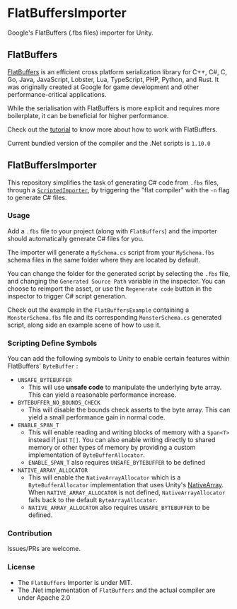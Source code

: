 
# FlatBuffersImporter
Google's FlatBuffers (.fbs files) importer for Unity. 
## FlatBuffers
[FlatBuffers](http://google.github.io/flatbuffers/) is an efficient cross platform serialization library for C++, C#, C, Go, Java, JavaScript, Lobster, Lua, TypeScript, PHP, Python, and Rust. It was originally created at Google for game development and other performance-critical applications.

While the serialisation with FlatBuffers is more explicit and requires more boilerplate, it can be beneficial for higher performance.

Check out the [tutorial](http://google.github.io/flatbuffers/flatbuffers_guide_tutorial.html) to know more about how to work with FlatBuffers.

Current bundled version of the compiler and the .Net scripts is `1.10.0`

## FlatBuffersImporter
This repository simplifies the task of generating C# code from `.fbs` files, through a [`ScriptedImporter`](https://docs.unity3d.com/ScriptReference/Experimental.AssetImporters.ScriptedImporter.html), by triggering the "flat compiler" with the `-n` flag to generate C# files.

### Usage
Add a `.fbs` file to your project (along with `FlatBuffers`) and the importer should automatically generate C# files for you.
 
The importer will generate a `MySchema.cs` script from your `MySchema.fbs` schema files in the same folder where they are located by default. 

You can change the folder for the generated script by selecting the `.fbs` file, and changing the `Generated Source Path` variable in the inspector. You can choose to reimport the asset, or use the `Regenerate code` button in the inspector to trigger C# script generation.

Check out the example in the `FlatBuffersExample` containing a `MonsterSchema.fbs` file and its corresponding `MonsterSchema.cs` generated script, along side an example scene of how to use it.

### Scripting Define Symbols

You can add the following symbols to Unity to enable certain features within FlatBuffers' `ByteBuffer` :

-  `UNSAFE_BYTEBUFFER `
   - This will use **unsafe code** to manipulate the underlying byte array. This can yield a reasonable performance increase.
-  `BYTEBUFFER_NO_BOUNDS_CHECK`
   - This will disable the bounds check asserts to the byte array. This can yield a small performance gain in normal code.
-  `ENABLE_SPAN_T`
   - This will enable reading and writing blocks of memory with a `Span<T>` instead if just `T[]`. You can also enable writing directly to shared memory or other types of memory by providing a custom implementation of `ByteBufferAllocator`.
   -  `ENABLE_SPAN_T` also requires `UNSAFE_BYTEBUFFER` to be defined
-  `NATIVE_ARRAY_ALLOCATOR`
   - This will enable the `NativeArrayAllocator` which is a `ByteBufferAllocator` implementation that uses Unity's [NativeArray<byte>](https://docs.unity3d.com/ScriptReference/Unity.Collections.NativeArray_1.html). When `NATIVE_ARRAY_ALLOCATOR` is not defined, `NativeArrayAllocator` falls back to the default `ByteArrayAllocator`.
   -  `NATIVE_ARRAY_ALLOCATOR` also requires `UNSAFE_BYTEBUFFER` to be defined.

### Contribution
Issues/PRs are welcome.

### License
- The `FlatBuffers` Importer is under MIT.
- The .Net implementation of `FlatBuffers` and the actual compiler are under Apache 2.0
